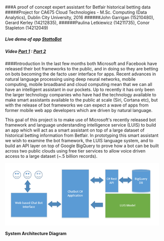 ###A proof of concept expert assistant for Betfair historical betting data
#####Project for CA675 Cloud Technologies - M.Sc. Computing (Data Analytics), Dublin City University, 2016
######John Garrigan (15210480), Gerard Kerley (14212835), 
######Paulina Letkiewicz (14211735), Conor Stapleton (14212049)
##### Live demo of app [StattoBot](http://stattobot.azurewebsites.net)
##### Video [Part 1](https://youtu.be/mcYfVVJN6EQ)   :  [Part 2](https://youtu.be/RLkd6cEQsJ8)

####Introduction
In the last few months both Microsoft and Facebook have released their bot frameworks to the public, and in doing so they are betting on bots becoming the de facto user interface for apps. Recent advances in natural language processing using deep neural networks, mobile computing, mobile broadband and cloud computing mean that we can all have an intelligent assistant in our pockets. Up to recently it has only been the larger technology companies who have had the technology available to make smart assistants available to the public at scale (Siri, Cortana etc), but with the release of bot frameworks we can expect a wave of apps from former mobile web app developers which are driven by natural language.  

This goal of this project is to make use of Microsoft's recently released bot framework and language understanding intelligence service (LUIS) to build an app which will act as a smart assistant on top of a large dataset of historical betting information from Betfair. In prototyping this smart assistant we wish to examine the bot framework, the LUIS language system, and to build an API layer on top of Google BigQuery to prove how a bot can be built across two public clouds using free tier services to allow voice driven access to a large dataset (~.5 billion records).

![alt text](https://raw.githubusercontent.com/gezza/StattoBot/master/SystemArchitecture.png "System Architecture Diagram")

**System Architecture Diagram**

